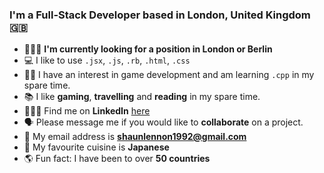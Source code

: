 ### I'm a Full-Stack Developer based in London, United Kingdom 🇬🇧

- 👨🏻‍💻 **I'm currently looking for a position in London or Berlin**
- 💻 I like to use <code>.jsx</code>, <code>.js</code>, <code>.rb</code>, <code>.html</code>, <code>.css</code>
- 👨‍🎓 I have an interest in game development and am learning <code>.cpp</code> in my spare time.
- 📚 I like **gaming**, **travelling** and **reading** in my spare time.
- 👨🏻‍💼 Find me on **LinkedIn** [here](https://www.linkedin.com/in/mrshaunlennon/)
- 🗣 Please message me if you would like to **collaborate** on a project.
- 📩 My email address is **shaunlennon1992@gmail.com**
- 🍣 My favourite cuisine is **Japanese**
- 🌎 Fun fact: I have been to over **50 countries**
